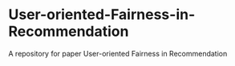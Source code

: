 # User-oriented-Fairness-in-Recommendation
A repository for paper User-oriented Fairness in Recommendation
